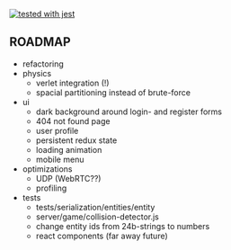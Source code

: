 [![tested with jest](https://img.shields.io/badge/tested_with-jest-99424f.svg)](https://github.com/facebook/jest)

## ROADMAP

- refactoring
- physics
  - verlet integration (!)
  - spacial partitioning instead of brute-force
- ui
  - dark background around login- and register forms
  - 404 not found page
  - user profile
  - persistent redux state
  - loading animation
  - mobile menu
- optimizations
  - UDP (WebRTC??)
  - profiling
- tests
  - tests/serialization/entities/entity
  - server/game/collision-detector.js
  - change entity ids from 24b-strings to numbers
  - react components (far away future)